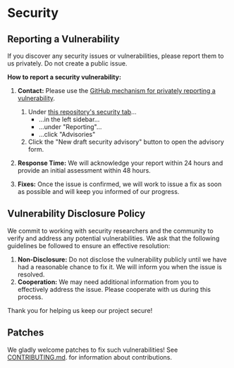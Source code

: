 # Security

## Reporting a Vulnerability

If you discover any security issues or vulnerabilities, please report them to us privately. Do not create a public issue.

**How to report a security vulnerability:**

1. **Contact:** Please use the [GitHub mechanism for privately reporting a vulnerability](https://docs.github.com/en/code-security/security-advisories/guidance-on-reporting-and-writing/privately-reporting-a-security-vulnerability#privately-reporting-a-security-vulnerability).
    1. Under [this repository's security tab](https://github.com/davidbrownell/uvRepoTemplate/security)...
        - ...in the left sidebar...
        - ...under "Reporting"...
        - ...click "Advisories"
    2. Click the "New draft security advisory" button to open the advisory form.

2. **Response Time:** We will acknowledge your report within 24 hours and provide an initial assessment within 48 hours.
3. **Fixes:** Once the issue is confirmed, we will work to issue a fix as soon as possible and will keep you informed of our progress.

## Vulnerability Disclosure Policy

We commit to working with security researchers and the community to verify and address any potential vulnerabilities. We ask that the following guidelines be followed to ensure an effective resolution:

1. **Non-Disclosure:** Do not disclose the vulnerability publicly until we have had a reasonable chance to fix it. We will inform you when the issue is resolved.
2. **Cooperation:** We may need additional information from you to effectively address the issue. Please cooperate with us during this process.

Thank you for helping us keep our project secure!

## Patches
We gladly welcome patches to fix such vulnerabilities! See [CONTRIBUTING.md](CONTRIBUTING.md). for information about contributions.
